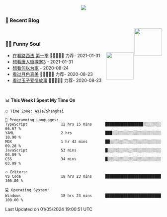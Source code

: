 <div align="center">
  <!-- dynamic typing effect 动态打字效果 -->
  <div>
    <img src="https://readme-typing-svg.demolab.com?font=Fira+Code&pause=10000&color=F76194&random=false&width=500&lines=You+make+your+own+opportunities.;Every+single+day+counts&center=true" />
  </div>
</div>

### 📃 Recent Blog
        
<img align="right" width="88" src="https://cdn.jsdelivr.net/gh/LJJbyZJU/LJJbyZJU/assets/images/astronaut.png" />
      
<!-- START_SECTION:blog -->

<!-- END_SECTION:blog -->
      
<!-- for beauty 留个空行好看点 -->
<div>&nbsp;</div>
      
### 🤾‍♂️ Funny Soul
      
<img align="right" width="88" src="https://cdn.jsdelivr.net/gh/sun0225SUN/sun0225SUN/assets/images/artist.png" />
      
<!-- START_SECTION:douban -->
* <a href='http://movie.douban.com/subject/26385614/' target='_blank'>在看路西法 第一季</a> 🌟🌟🌟🌟🌟 力荐- 2021-01-31
* <a href='http://movie.douban.com/subject/27619748/' target='_blank'>想看唐人街探案3</a> - 2021-01-31
* <a href='http://movie.douban.com/subject/30170448/' target='_blank'>想看何以为家</a> - 2020-08-24
* <a href='http://movie.douban.com/subject/26963810/' target='_blank'>看过月色真美</a> 🌟🌟🌟🌟🌟 力荐- 2020-08-23
* <a href='http://movie.douban.com/subject/25796222/' target='_blank'>看过玉子爱情故事</a> 🌟🌟🌟🌟🌟 力荐- 2020-08-23
<!-- END_SECTION:douban -->
      
<!-- for beauty 留个空行好看点 -->
<div>&nbsp;</div>

<!--START_SECTION:waka-->
📊 **This Week I Spent My Time On** 

```text
🕑︎ Time Zone: Asia/Shanghai

💬 Programming Languages: 
TypeScript               12 hrs 15 mins      █████████████████░░░░░░░░   66.67 % 
YAML                     2 hrs               ███░░░░░░░░░░░░░░░░░░░░░░   10.90 % 
MDX                      1 hr 42 mins        ██░░░░░░░░░░░░░░░░░░░░░░░   09.28 % 
JavaScript               53 mins             █░░░░░░░░░░░░░░░░░░░░░░░░   04.89 % 
CSS                      34 mins             █░░░░░░░░░░░░░░░░░░░░░░░░   03.09 % 

🔥 Editors: 
VS Code                  18 hrs 23 mins      █████████████████████████   100.00 % 

💻 Operating System: 
Windows                  18 hrs 23 mins      █████████████████████████   100.00 % 
```


 Last Updated on 01/05/2024 19:00:51 UTC
<!--END_SECTION:waka-->
